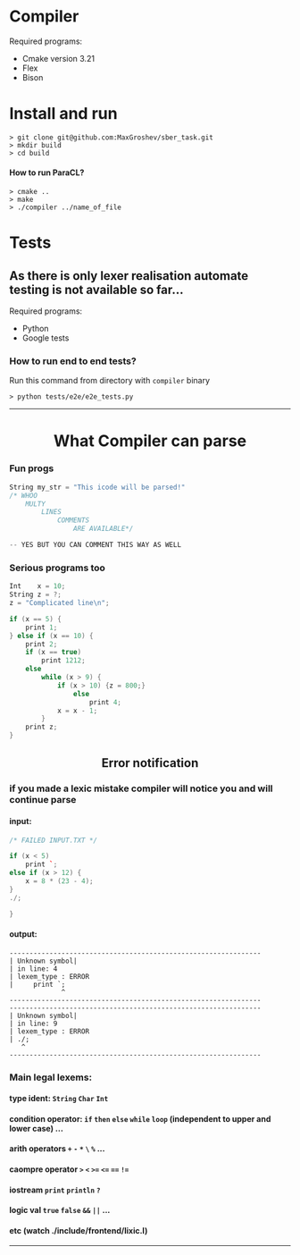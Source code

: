 # Compiler

Required programs:

- Cmake version  3.21
- Flex
- Bison

# Install and run
```
> git clone git@github.com:MaxGroshev/sber_task.git
> mkdir build
> cd build

```
#### How to run ParaCL?

```
> cmake ..
> make
> ./compiler ../name_of_file

```


# Tests

## As there is only lexer realisation automate testing is not available so far...

Required programs:

- Python
- Google tests


### How to run end to end tests?
Run this command from directory with ```compiler``` binary
```
> python tests/e2e/e2e_tests.py

```


---
<h1 align="center">What Compiler can parse</a></h1>


### Fun progs
```c++
String my_str = "This icode will be parsed!"
/* WHOO
    MULTY
        LINES
            COMMENTS
                ARE AVAILABLE*/

-- YES BUT YOU CAN COMMENT THIS WAY AS WELL

```
### Serious programs too
```c++
Int    x = 10;
String z = ?;
z = "Complicated line\n";

if (x == 5) {
    print 1;
} else if (x == 10) {
    print 2;
    if (x == true)
        print 1212;
    else
        while (x > 9) {
            if (x > 10) {z = 800;}
                else
                    print 4;
            x = x - 1;
        }
    print z;
}
```

<h2 align="center">Error notification</a></h2>

### if you made a lexic mistake compiler will notice you and will continue parse
#### input:
```c++
/* FAILED INPUT.TXT */

if (x < 5)
    print `;
else if (x > 12) {
    x = 8 * (23 - 4);
}
./;

}
```
#### output:

```
---------------------------------------------------------------
| Unknown symbol|
| in line: 4
| lexem_type : ERROR
|     print `;
             ^
---------------------------------------------------------------
---------------------------------------------------------------
| Unknown symbol|
| in line: 9
| lexem_type : ERROR
| ./;
   ^
---------------------------------------------------------------

```

### Main legal lexems:

#### type ident:  ```String``` ```Char``` ```Int```
#### condition operator:  ```if``` ```then``` ```else``` ```while``` ```loop``` (independent to upper and lower case) ...

#### arith operators ```+```  ```-``` ```*``` ```\``` ```%``` ...
#### caompre operator ```>```  ```<``` ```>=``` ```<=``` ```==``` ```!=```

#### iostream ```print```  ```println``` ```?```

#### logic val ```true```  ```false``` ```&&```  ```||``` ...

#### etc (watch ./include/frontend/lixic.l)

---
